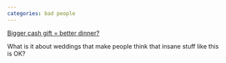 ```yaml
---
categories: bad people
---
```


<p><a href="https://www.reddit.com/r/weddingshaming/comments/itnewu/bigger_cash_gift_better_dinner/">Bigger cash gift = better dinner?</a></p>

<p>What is it about weddings that make people think that insane stuff like this is OK?</p>
